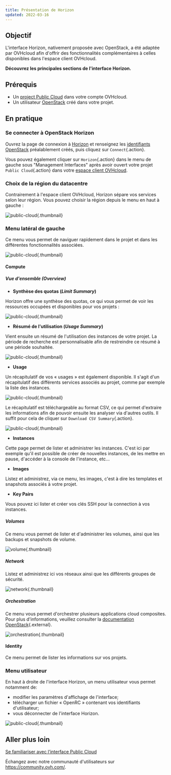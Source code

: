 ```yaml
---
title: Présentation de Horizon
updated: 2022-03-16
---
```


## Objectif

L'interface Horizon, nativement proposée avec OpenStack, a été adaptée par OVHcloud afin d'offrir des fonctionnalités complémentaires à celles disponibles dans l'espace client OVHcloud.

**Découvrez les principales sections de l'interface Horizon.**

## Prérequis

- Un [project Public Cloud](/pages/public_cloud/compute/create_a_public_cloud_project) dans votre compte OVHcloud.
- Un utilisateur [OpenStack](/pages/public_cloud/compute/create_and_delete_a_user) créé dans votre projet.

## En pratique

### Se connecter à OpenStack Horizon

Ouvrez la page de connexion à [Horizon](https://horizon.cloud.ovh.net/auth/login/) et renseignez les [identifiants OpenStack](/pages/public_cloud/compute/create_and_delete_a_user) préalablement créés, puis cliquez sur `Connect`{.action}.

Vous pouvez également cliquer sur `Horizon`{.action} dans le menu de gauche sous "Management Interfaces" après avoir ouvert votre projet `Public Cloud`{.action} dans votre [espace client OVHcloud](https://www.ovh.com/auth/?action=gotomanager&from=https://www.ovh.com/fr/&ovhSubsidiary=fr).

### Choix de la région du datacentre

Contrairement à l'espace client OVHcloud, Horizon sépare vos services selon leur région. Vous pouvez choisir la région depuis le menu en haut à gauche :

![public-cloud](images/region2021.png){.thumbnail}

### Menu latéral de gauche

Ce menu vous permet de naviguer rapidement dans le projet et dans les différentes fonctionnalités associées.

![public-cloud](images/leftmenu2021.png){.thumbnail}

#### Compute

##### **Vue d'ensemble (*Overview*)**

- **Synthèse des quotas (*Limit Summary*)**

Horizon offre une synthèse des quotas, ce qui vous permet de voir les ressources occupées et disponibles pour vos projets :

![public-cloud](images/quotas2021.png){.thumbnail}

- **Résumé de l'utilisation (*Usage Summary*)**

Vient ensuite un résumé de l'utilisation des instances de votre projet. La période de recherche est personnalisable afin de restreindre ce résumé à une période souhaitée.

![public-cloud](images/usagesummary2021.png){.thumbnail}

- **Usage**

Un récapitulatif de vos « usages » est également disponible. Il s'agit d'un récapitulatif des différents services associés au projet, comme par exemple la liste des instances.

![public-cloud](images/usage2021.png){.thumbnail}

Le récapitulatif est téléchargeable au format CSV, ce qui permet d'extraire les informations afin de pouvoir ensuite les analyser via d'autres outils. Il suffit pour cela de cliquer sur `Download CSV Summary`{.action}.

![public-cloud](images/csv2021.png){.thumbnail}

- **Instances**

Cette page permet de lister et administrer les instances. C'est ici par exemple qu'il est possible de créer de nouvelles instances, de les mettre en pause, d'accéder à la console de l'instance, etc...

- **Images**

Listez et administrez, via ce menu, les images, c'est à dire les templates et snapshots associés à votre projet.

- **Key Pairs**

Vous pouvez ici lister et créer vos clés SSH pour la connection à vos instances.

##### **Volumes**

Ce menu vous permet de lister et d'administrer les volumes, ainsi que les backups et snapshots de volume.

![volume](images/volumes2021.png){.thumbnail}

##### **Network**

Listez et administrez ici vos réseaux ainsi que les différents groupes de sécurité. 

![network](images/network2021.png){.thumbnail}

##### **Orchestration**

Ce menu vous permet d'orchestrer plusieurs applications cloud composites.<br>
Pour plus d'informations, veuillez consulter la [documentation OpenStack](https://docs.openstack.org/horizon/pike/user/stacks.html){.external}.

![orchestration](images/orchestration2021.png){.thumbnail}

#### Identity

Ce menu permet de lister les informations sur vos projets.

### Menu utilisateur

En haut à droite de l'interface Horizon, un menu utilisateur vous permet notamment de: 

- modifier les paramètres d'affichage de l'interface;
- télécharger un fichier « OpenRC » contenant vos identifiants d'utilisateur;
- vous déconnecter de l'interface Horizon.

![public-cloud](images/username2021.png){.thumbnail}

## Aller plus loin

[Se familiariser avec l’interface Public Cloud](/pages/public_cloud/compute/03-public-cloud-interface-walk-me)
 
Échangez avec notre communauté d'utilisateurs sur <https://community.ovh.com/>.

